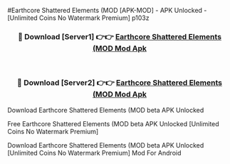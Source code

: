 #Earthcore Shattered Elements (MOD [APK-MOD] - APK Unlocked - [Unlimited Coins No Watermark Premium] p103z



<div align="center">

<h3>🔴 Download [Server1] 👉👉 <a href="https://momento.my/?title=Earthcore_Shattered_Elements_(MOD">Earthcore Shattered Elements (MOD Mod Apk</a></h3><br>

<h3>🔴 Download [Server2] 👉👉 <a href="https://momento.my/?title=Earthcore_Shattered_Elements_(MOD">Earthcore Shattered Elements (MOD Mod Apk</a></h3>
</div>



Download Earthcore Shattered Elements (MOD beta APK Unlocked

Free Earthcore Shattered Elements (MOD beta APK Unlocked [Unlimited Coins No Watermark Premium]

Download Earthcore Shattered Elements (MOD beta APK Unlocked [Unlimited Coins No Watermark Premium] Mod For Android
